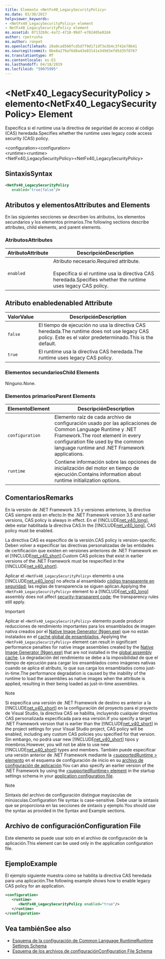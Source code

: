 ```yaml
---
title: Elemento <NetFx40_LegacySecurityPolicy>
ms.date: 03/30/2017
helpviewer_keywords:
- <NetFx40_LegacySecurityPolicy> element
- NetFx40_LegacySecurityPolicy element
ms.assetid: 07132b9c-4a72-4710-99d7-e702405e02d4
author: rpetrusha
ms.author: ronpet
ms.openlocfilehash: 20a0ca8560fcd5d7f9d171df3e3b4c3f42e78641
ms.sourcegitcommit: 0be8a279af6d8a43e03141e349d3efd5d35f8767
ms.translationtype: MT
ms.contentlocale: es-ES
ms.lasthandoff: 04/18/2019
ms.locfileid: "59075995"
---
```

# <a name="netfx40legacysecuritypolicy-element"></a><span data-ttu-id="26cea-102">\<NetFx40_LegacySecurityPolicy > elemento</span><span class="sxs-lookup"><span data-stu-id="26cea-102">\<NetFx40_LegacySecurityPolicy> Element</span></span>
<span data-ttu-id="26cea-103">Especifica si el runtime usa la directiva de seguridad de acceso al código (CAS) heredada.</span><span class="sxs-lookup"><span data-stu-id="26cea-103">Specifies whether the runtime uses legacy code access security (CAS) policy.</span></span>  
  
 <span data-ttu-id="26cea-104">\<configuration></span><span class="sxs-lookup"><span data-stu-id="26cea-104">\<configuration></span></span>  
<span data-ttu-id="26cea-105">\<runtime></span><span class="sxs-lookup"><span data-stu-id="26cea-105">\<runtime></span></span>  
<span data-ttu-id="26cea-106"><NetFx40_LegacySecurityPolicy></span><span class="sxs-lookup"><span data-stu-id="26cea-106"><NetFx40_LegacySecurityPolicy></span></span>  
  
## <a name="syntax"></a><span data-ttu-id="26cea-107">Sintaxis</span><span class="sxs-lookup"><span data-stu-id="26cea-107">Syntax</span></span>  
  
```xml  
<NetFx40_LegacySecurityPolicy  
   enabled="true|false"/>  
```  
  
## <a name="attributes-and-elements"></a><span data-ttu-id="26cea-108">Atributos y elementos</span><span class="sxs-lookup"><span data-stu-id="26cea-108">Attributes and Elements</span></span>  
 <span data-ttu-id="26cea-109">En las siguientes secciones se describen los atributos, los elementos secundarios y los elementos primarios.</span><span class="sxs-lookup"><span data-stu-id="26cea-109">The following sections describe attributes, child elements, and parent elements.</span></span>  
  
### <a name="attributes"></a><span data-ttu-id="26cea-110">Atributos</span><span class="sxs-lookup"><span data-stu-id="26cea-110">Attributes</span></span>  
  
|<span data-ttu-id="26cea-111">Atributo</span><span class="sxs-lookup"><span data-stu-id="26cea-111">Attribute</span></span>|<span data-ttu-id="26cea-112">Descripción</span><span class="sxs-lookup"><span data-stu-id="26cea-112">Description</span></span>|  
|---------------|-----------------|  
|`enabled`|<span data-ttu-id="26cea-113">Atributo necesario.</span><span class="sxs-lookup"><span data-stu-id="26cea-113">Required attribute.</span></span><br /><br /> <span data-ttu-id="26cea-114">Especifica si el runtime usa la directiva CAS heredada.</span><span class="sxs-lookup"><span data-stu-id="26cea-114">Specifies whether the runtime uses legacy CAS policy.</span></span>|  
  
## <a name="enabled-attribute"></a><span data-ttu-id="26cea-115">Atributo enabled</span><span class="sxs-lookup"><span data-stu-id="26cea-115">enabled Attribute</span></span>  
  
|<span data-ttu-id="26cea-116">Valor</span><span class="sxs-lookup"><span data-stu-id="26cea-116">Value</span></span>|<span data-ttu-id="26cea-117">Descripción</span><span class="sxs-lookup"><span data-stu-id="26cea-117">Description</span></span>|  
|-----------|-----------------|  
|`false`|<span data-ttu-id="26cea-118">El tiempo de ejecución no usa la directiva CAS heredada.</span><span class="sxs-lookup"><span data-stu-id="26cea-118">The runtime does not use legacy CAS policy.</span></span> <span data-ttu-id="26cea-119">Este es el valor predeterminado.</span><span class="sxs-lookup"><span data-stu-id="26cea-119">This is the default.</span></span>|  
|`true`|<span data-ttu-id="26cea-120">El runtime usa la directiva CAS heredada.</span><span class="sxs-lookup"><span data-stu-id="26cea-120">The runtime uses legacy CAS policy.</span></span>|  
  
### <a name="child-elements"></a><span data-ttu-id="26cea-121">Elementos secundarios</span><span class="sxs-lookup"><span data-stu-id="26cea-121">Child Elements</span></span>  
 <span data-ttu-id="26cea-122">Ninguno.</span><span class="sxs-lookup"><span data-stu-id="26cea-122">None.</span></span>  
  
### <a name="parent-elements"></a><span data-ttu-id="26cea-123">Elementos primarios</span><span class="sxs-lookup"><span data-stu-id="26cea-123">Parent Elements</span></span>  
  
|<span data-ttu-id="26cea-124">Elemento</span><span class="sxs-lookup"><span data-stu-id="26cea-124">Element</span></span>|<span data-ttu-id="26cea-125">Descripción</span><span class="sxs-lookup"><span data-stu-id="26cea-125">Description</span></span>|  
|-------------|-----------------|  
|`configuration`|<span data-ttu-id="26cea-126">Elemento raíz de cada archivo de configuración usado por las aplicaciones de Common Language Runtime y .NET Framework.</span><span class="sxs-lookup"><span data-stu-id="26cea-126">The root element in every configuration file used by the common language runtime and .NET Framework applications.</span></span>|  
|`runtime`|<span data-ttu-id="26cea-127">Contiene información sobre las opciones de inicialización del motor en tiempo de ejecución.</span><span class="sxs-lookup"><span data-stu-id="26cea-127">Contains information about runtime initialization options.</span></span>|  
  
## <a name="remarks"></a><span data-ttu-id="26cea-128">Comentarios</span><span class="sxs-lookup"><span data-stu-id="26cea-128">Remarks</span></span>  
 <span data-ttu-id="26cea-129">En la versión de .NET Framework 3.5 y versiones anteriores, la directiva CAS siempre está en efecto.</span><span class="sxs-lookup"><span data-stu-id="26cea-129">In the .NET Framework version 3.5 and earlier versions, CAS policy is always in effect.</span></span> <span data-ttu-id="26cea-130">En el [!INCLUDE[net_v40_long](../../../../../includes/net-v40-long-md.md)], debe estar habilitada la directiva CAS.</span><span class="sxs-lookup"><span data-stu-id="26cea-130">In the [!INCLUDE[net_v40_long](../../../../../includes/net-v40-long-md.md)], CAS policy must be enabled.</span></span>  
  
 <span data-ttu-id="26cea-131">La directiva CAS es específico de la versión.</span><span class="sxs-lookup"><span data-stu-id="26cea-131">CAS policy is version-specific.</span></span> <span data-ttu-id="26cea-132">Deben volver a especificar las directivas personalizadas de las entidades de certificación que existen en versiones anteriores de .NET Framework en el [!INCLUDE[net_v40_short](../../../../../includes/net-v40-short-md.md)].</span><span class="sxs-lookup"><span data-stu-id="26cea-132">Custom CAS policies that exist in earlier versions of the .NET Framework must be respecified in the [!INCLUDE[net_v40_short](../../../../../includes/net-v40-short-md.md)].</span></span>  
  
 <span data-ttu-id="26cea-133">Aplicar el `<NetFx40_LegacySecurityPolicy>` elemento a una [!INCLUDE[net_v40_long](../../../../../includes/net-v40-long-md.md)] no afecta al ensamblado [código transparente en seguridad](../../../../../docs/framework/misc/security-transparent-code.md); las reglas de transparencia se siguen aplican.</span><span class="sxs-lookup"><span data-stu-id="26cea-133">Applying the `<NetFx40_LegacySecurityPolicy>` element to a [!INCLUDE[net_v40_long](../../../../../includes/net-v40-long-md.md)] assembly does not affect [security-transparent code](../../../../../docs/framework/misc/security-transparent-code.md); the transparency rules still apply.</span></span>  
  
> [!IMPORTANT]
>  <span data-ttu-id="26cea-134">Aplicar el `<NetFx40_LegacySecurityPolicy>` elemento puede producir reducciones de rendimiento importantes para los ensamblados de imagen nativa creados por el [Native Image Generator (Ngen.exe)](../../../../../docs/framework/tools/ngen-exe-native-image-generator.md) que no están instalados en el [caché global de ensamblados ](../../../../../docs/framework/app-domains/gac.md).</span><span class="sxs-lookup"><span data-stu-id="26cea-134">Applying the `<NetFx40_LegacySecurityPolicy>` element can result in significant performance penalties for native image assemblies created by the [Native Image Generator (Ngen.exe)](../../../../../docs/framework/tools/ngen-exe-native-image-generator.md) that are not installed in the [global assembly cache](../../../../../docs/framework/app-domains/gac.md).</span></span> <span data-ttu-id="26cea-135">La degradación del rendimiento se debe a la imposibilidad de que el tiempo de ejecución para cargar los ensamblados como imágenes nativas cuando se aplica el atributo, lo que sus carga los ensamblados como just-in-time.</span><span class="sxs-lookup"><span data-stu-id="26cea-135">The performance degradation is caused by the inability of the runtime to load the assemblies as native images when the attribute is applied, resulting in their being loaded as just-in-time assemblies.</span></span>  
  
> [!NOTE]
>  <span data-ttu-id="26cea-136">Si especifica una versión de .NET Framework de destino es anterior a la [!INCLUDE[net_v40_short](../../../../../includes/net-v40-short-md.md)] en la configuración del proyecto para el proyecto de Visual Studio, la directiva CAS se habilita, incluyendo cualquier directiva CAS personalizada especificada para esa versión.</span><span class="sxs-lookup"><span data-stu-id="26cea-136">If you specify a target .NET Framework version that is earlier than the [!INCLUDE[net_v40_short](../../../../../includes/net-v40-short-md.md)] in the project settings for your Visual Studio project, CAS policy will be enabled, including any custom CAS policies you specified for that version.</span></span> <span data-ttu-id="26cea-137">Sin embargo, no podrá usar new [!INCLUDE[net_v40_short](../../../../../includes/net-v40-short-md.md)] tipos y miembros.</span><span class="sxs-lookup"><span data-stu-id="26cea-137">However, you will not be able to use new [!INCLUDE[net_v40_short](../../../../../includes/net-v40-short-md.md)] types and members.</span></span> <span data-ttu-id="26cea-138">También puede especificar una versión anterior de .NET Framework mediante la [ \<supportedRuntime > elemento](../../../../../docs/framework/configure-apps/file-schema/startup/supportedruntime-element.md) en el esquema de configuración de inicio en su [archivo de configuración de aplicación](../../../../../docs/framework/configure-apps/index.md).</span><span class="sxs-lookup"><span data-stu-id="26cea-138">You can also specify an earlier version of the .NET Framework by using the [\<supportedRuntime> element](../../../../../docs/framework/configure-apps/file-schema/startup/supportedruntime-element.md) in the startup settings schema in your [application configuration file](../../../../../docs/framework/configure-apps/index.md).</span></span>  
  
> [!NOTE]
>  <span data-ttu-id="26cea-139">Sintaxis del archivo de configuración distingue mayúsculas de minúsculas.</span><span class="sxs-lookup"><span data-stu-id="26cea-139">Configuration file syntax is case-sensitive.</span></span> <span data-ttu-id="26cea-140">Debe usar la sintaxis que se proporciona en las secciones de sintaxis y ejemplo.</span><span class="sxs-lookup"><span data-stu-id="26cea-140">You should use the syntax as provided in the Syntax and Example sections.</span></span>  
  
## <a name="configuration-file"></a><span data-ttu-id="26cea-141">Archivo de configuración</span><span class="sxs-lookup"><span data-stu-id="26cea-141">Configuration File</span></span>  
 <span data-ttu-id="26cea-142">Este elemento se puede usar solo en el archivo de configuración de la aplicación.</span><span class="sxs-lookup"><span data-stu-id="26cea-142">This element can be used only in the application configuration file.</span></span>  
  
## <a name="example"></a><span data-ttu-id="26cea-143">Ejemplo</span><span class="sxs-lookup"><span data-stu-id="26cea-143">Example</span></span>  
 <span data-ttu-id="26cea-144">El ejemplo siguiente muestra cómo se habilita la directiva CAS heredada para una aplicación.</span><span class="sxs-lookup"><span data-stu-id="26cea-144">The following example shows how to enable legacy CAS policy for an application.</span></span>  
  
```xml  
<configuration>  
   <runtime>  
      <NetFx40_LegacySecurityPolicy enabled="true"/>  
   </runtime>  
</configuration>  
```  
  
## <a name="see-also"></a><span data-ttu-id="26cea-145">Vea también</span><span class="sxs-lookup"><span data-stu-id="26cea-145">See also</span></span>

- [<span data-ttu-id="26cea-146">Esquema de la configuración de Common Language Runtime</span><span class="sxs-lookup"><span data-stu-id="26cea-146">Runtime Settings Schema</span></span>](../../../../../docs/framework/configure-apps/file-schema/runtime/index.md)
- [<span data-ttu-id="26cea-147">Esquema de los archivos de configuración</span><span class="sxs-lookup"><span data-stu-id="26cea-147">Configuration File Schema</span></span>](../../../../../docs/framework/configure-apps/file-schema/index.md)
